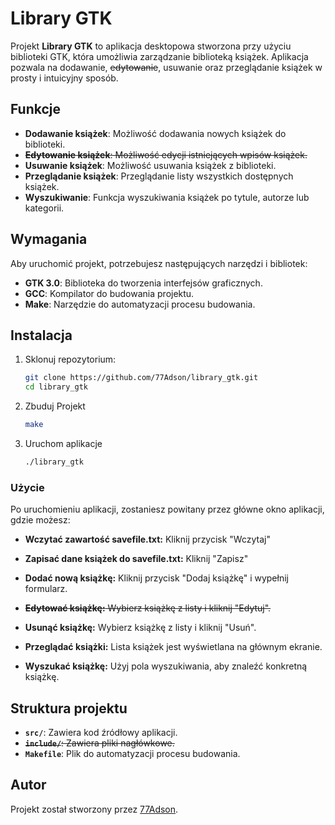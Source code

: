 # Library GTK

Projekt **Library GTK** to aplikacja desktopowa stworzona przy użyciu biblioteki GTK, która umożliwia zarządzanie biblioteką książek. Aplikacja pozwala na dodawanie, ~~edytowanie~~, usuwanie oraz przeglądanie książek w prosty i intuicyjny sposób.

## Funkcje

- **Dodawanie książek**: Możliwość dodawania nowych książek do biblioteki.
- ~~**Edytowanie książek**: Możliwość edycji istniejących wpisów książek.~~
- **Usuwanie książek**: Możliwość usuwania książek z biblioteki.
- **Przeglądanie książek**: Przeglądanie listy wszystkich dostępnych książek.
- **Wyszukiwanie**: Funkcja wyszukiwania książek po tytule, autorze lub kategorii.

## Wymagania

Aby uruchomić projekt, potrzebujesz następujących narzędzi i bibliotek:

- **GTK 3.0**: Biblioteka do tworzenia interfejsów graficznych.
- **GCC**: Kompilator do budowania projektu.
- **Make**: Narzędzie do automatyzacji procesu budowania.

## Instalacja

1. Sklonuj repozytorium:

   ```bash
   git clone https://github.com/77Adson/library_gtk.git
   cd library_gtk
   ```

2. Zbuduj Projekt

    ```bash
    make
    ```

3. Uruchom aplikacje

    ```bash
    ./library_gtk
    ```

### Użycie

Po uruchomieniu aplikacji, zostaniesz powitany przez główne okno aplikacji, gdzie możesz:

- **Wczytać zawartość savefile.txt:** Kliknij przycisk "Wczytaj"

- **Zapisać dane książek do savefile.txt:** Kliknij "Zapisz"

- **Dodać nową książkę:** Kliknij przycisk "Dodaj książkę" i wypełnij formularz.

- ~~**Edytować książkę:** Wybierz książkę z listy i kliknij "Edytuj".~~

- **Usunąć książkę:** Wybierz książkę z listy i kliknij "Usuń".

- **Przeglądać książki:** Lista książek jest wyświetlana na głównym ekranie.

- **Wyszukać książkę:** Użyj pola wyszukiwania, aby znaleźć konkretną książkę.

## Struktura projektu

- **`src/`**: Zawiera kod źródłowy aplikacji.
- ~~**`include/`**: Zawiera pliki nagłówkowe.~~
- **`Makefile`**: Plik do automatyzacji procesu budowania.

## Autor

Projekt został stworzony przez [77Adson](https://github.com/77Adson).